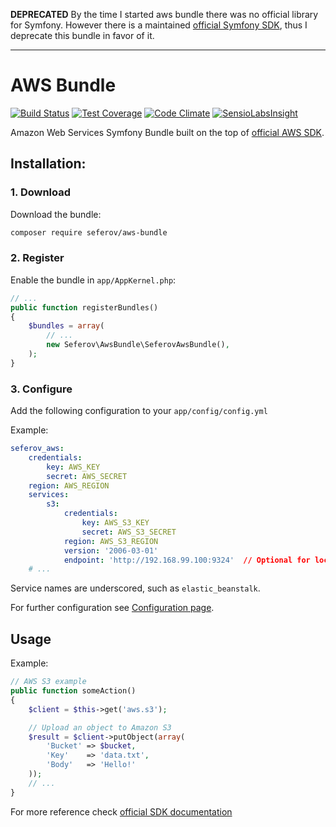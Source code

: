 **DEPRECATED** By the time I started aws bundle there was no official library for Symfony. However there is a maintained [official Symfony SDK](https://github.com/aws/aws-sdk-php-symfony), thus I deprecate this bundle in favor of it.

--------

AWS Bundle
==========

[![Build Status](https://travis-ci.org/seferov/awsBundle.svg?branch=master)](https://travis-ci.org/seferov/awsBundle)
[![Test Coverage](https://codeclimate.com/github/seferov/awsBundle/badges/coverage.svg)](https://codeclimate.com/github/seferov/awsBundle/coverage)
[![Code Climate](https://codeclimate.com/github/seferov/awsBundle/badges/gpa.svg)](https://codeclimate.com/github/seferov/awsBundle)
[![SensioLabsInsight](https://insight.sensiolabs.com/projects/5110d57d-0c10-48b5-a43f-df476ba0ad28/mini.png)](https://insight.sensiolabs.com/projects/5110d57d-0c10-48b5-a43f-df476ba0ad28)

Amazon Web Services Symfony Bundle built on the top of [official AWS SDK](http://docs.aws.amazon.com/aws-sdk-php/guide/latest/index.html).

## Installation:

### 1. Download

Download the bundle:

``` bash
composer require seferov/aws-bundle
```

### 2. Register

Enable the bundle in `app/AppKernel.php`:

``` php
// ...
public function registerBundles()
{
    $bundles = array(
        // ...
        new Seferov\AwsBundle\SeferovAwsBundle(),
    );
}
```

### 3. Configure

Add the following configuration to your `app/config/config.yml`

Example:

``` yaml
seferov_aws:
    credentials:
        key: AWS_KEY
        secret: AWS_SECRET
    region: AWS_REGION
    services:
        s3:
            credentials:
                key: AWS_S3_KEY
                secret: AWS_S3_SECRET
            region: AWS_S3_REGION
            version: '2006-03-01'
            endpoint: 'http://192.168.99.100:9324'	// Optional for local debug with service mocks
    # ...
```

Service names are underscored, such as `elastic_beanstalk`.

For further configuration see [Configuration page](https://github.com/seferov/aws-bundle/blob/master/Resources/doc/configuration.md).

## Usage

Example:

``` php
// AWS S3 example
public function someAction()
{
    $client = $this->get('aws.s3');

    // Upload an object to Amazon S3
    $result = $client->putObject(array(
        'Bucket' => $bucket,
        'Key'    => 'data.txt',
        'Body'   => 'Hello!'
    ));
    // ...
}
```

For more reference check [official SDK documentation](http://docs.aws.amazon.com/aws-sdk-php/guide/latest/index.html)
